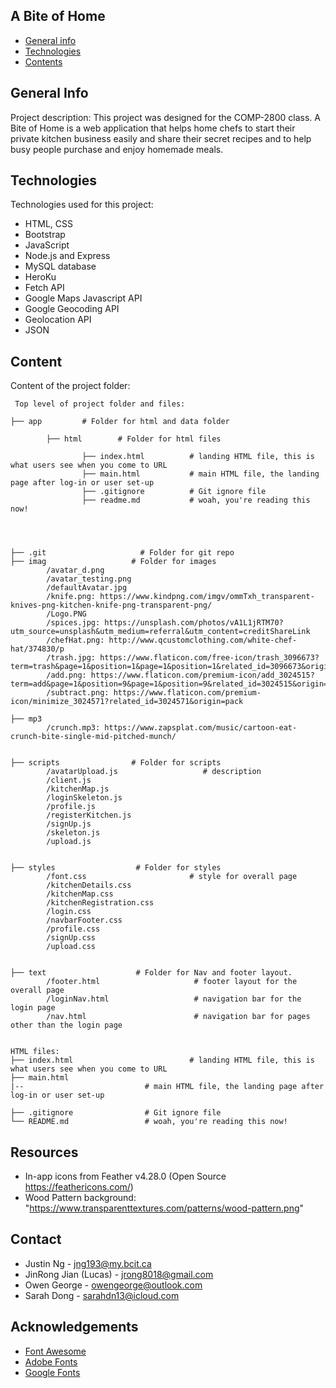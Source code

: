 ## A Bite of Home
* [General info](#general-info)
* [Technologies](#technologies)
* [Contents](#content)

## General Info
Project description:
This project was designed for the COMP-2800 class. A Bite of Home is a web application that helps home chefs to start their private kitchen business easily and share their secret recipes and to help busy people purchase and enjoy homemade meals.
	
## Technologies
Technologies used for this project:
* HTML, CSS
* Bootstrap
* JavaScript
* Node.js and Express
* MySQL database
* HeroKu
* Fetch API
* Google Maps Javascript API
* Google Geocoding API
* Geolocation API
* JSON
	
## Content
Content of the project folder:

```
 Top level of project folder and files: 

├── app         # Folder for html and data folder

        ├── html        # Folder for html files
        
                ├── index.html          # landing HTML file, this is what users see when you come to URL
                ├── main.html           # main HTML file, the landing page after log-in or user set-up
                ├── .gitignore          # Git ignore file
                ├── readme.md           # woah, you're reading this now!




├── .git                     # Folder for git repo
├── imag                   # Folder for images
        /avatar_d.png
        /avatar_testing.png
        /defaultAvatar.jpg
        /knife.png: https://www.kindpng.com/imgv/ommTxh_transparent-knives-png-kitchen-knife-png-transparent-png/
        /Logo.PNG
        /spices.jpg: https://unsplash.com/photos/vA1L1jRTM70?utm_source=unsplash&utm_medium=referral&utm_content=creditShareLink
        /chefHat.png: http://www.qcustomclothing.com/white-chef-hat/374830/p
        /trash.jpg: https://www.flaticon.com/free-icon/trash_3096673?term=trash&page=1&position=1&page=1&position=1&related_id=3096673&origin=tag
        /add.png: https://www.flaticon.com/premium-icon/add_3024515?term=add&page=1&position=9&page=1&position=9&related_id=3024515&origin=search
        /subtract.png: https://www.flaticon.com/premium-icon/minimize_3024571?related_id=3024571&origin=pack

├── mp3
        /crunch.mp3: https://www.zapsplat.com/music/cartoon-eat-crunch-bite-single-mid-pitched-munch/

        
├── scripts                # Folder for scripts     
        /avatarUpload.js                   # description
        /client.js
        /kitchenMap.js
        /loginSkeleton.js
        /profile.js
        /registerKitchen.js
        /signUp.js
        /skeleton.js
        /upload.js


├── styles                  # Folder for styles
        /font.css                       # style for overall page
        /kitchenDetails.css
        /kitchenMap.css
        /kitchenRegistration.css
        /login.css
        /navbarFooter.css
        /profile.css
        /signUp.css
        /upload.css  


├── text                    # Folder for Nav and footer layout.
        /footer.html                     # footer layout for the overall page
        /loginNav.html                   # navigation bar for the login page
        /nav.html                        # navigation bar for pages other than the login page


HTML files: 
├── index.html                          # landing HTML file, this is what users see when you come to URL
├── main.html
|--                           # main HTML file, the landing page after log-in or user set-up

├── .gitignore                # Git ignore file
└── README.md                 # woah, you're reading this now!
```

## Resources
- In-app icons from Feather v4.28.0 (Open Source https://feathericons.com/)
- Wood Pattern background: "https://www.transparenttextures.com/patterns/wood-pattern.png"


## Contact 
* Justin Ng - jng193@my.bcit.ca
* JinRong Jian (Lucas) - jrong8018@gmail.com
* Owen George - owengeorge@outlook.com
* Sarah Dong - sarahdn13@icloud.com


## Acknowledgements 
* <a href="https://fontawesome.com/">Font Awesome</a>
* <a href="https://fonts.adobe.com/">Adobe Fonts</a> 
* <a href="https://fonts.google.com/">Google Fonts</a>